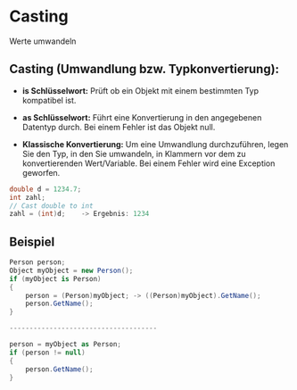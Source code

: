 # Casting

Werte umwandeln


<!-- .slide: class="left" -->
## Casting (Umwandlung bzw. Typkonvertierung):

* **is Schlüsselwort:** Prüft ob ein Objekt mit einem bestimmten Typ kompatibel ist.

* **as Schlüsselwort:** Führt eine Konvertierung in den angegebenen Datentyp durch. Bei einem Fehler ist das Objekt null.

* **Klassische Konvertierung:** Um eine Umwandlung durchzuführen, legen Sie den Typ, in den Sie umwandeln, in Klammern vor dem zu konvertierenden Wert/Variable. Bei einem Fehler wird eine Exception geworfen.

```csharp
double d = 1234.7;
int zahl;
// Cast double to int
zahl = (int)d;    -> Ergebnis: 1234
```


<!-- .slide: class="left" -->
## Beispiel

```csharp
Person person;
Object myObject = new Person();
if (myObject is Person)
{
    person = (Person)myObject; -> ((Person)myObject).GetName();
    person.GetName();
}

-------------------------------------

person = myObject as Person;
if (person != null)
{
    person.GetName();
}
```